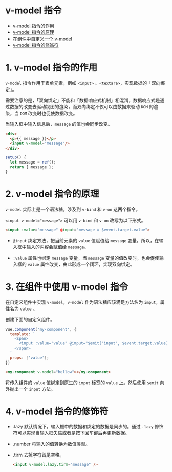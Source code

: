 # v-model 指令

- [v-model 指令的作用](#1-作用)
- [v-model 指令的原理](#02-原理)
- [在组件中自定义一个 v-model](#03-在组件中使用-v-model-指令)
- [v-model 指令的修饰符](#04-v-model-指令的修饰符)


# 1. v-model 指令的作用
`v-model` 指令作用于表单元素，例如 `<input>` 、`<textare>`，实现数据的「双向绑定」。

需要注意的是，「双向绑定」不能和「数据响应式机制」相混淆，数据响应式是通过数据的改变去驱动视图的渲染，而双向绑定不仅可以由数据来驱动 `DOM` 的渲染，当 `DOM` 改变时也促使数据改变。

当输入框中输入信息后，`message` 的值也会同步改变。

```html
<div>
  <p>{{ message }}</p>
  <input v-model="message"/>
</div>
```

```js
setup() {
  let message = ref();
  return { message };
}
```


# 2. v-model 指令的原理
`v-model` 实际上是一个语法糖，涉及到 `v-bind` 和 `v-on` 这两个指令。

`<input v-model="message">` 可以用 `v-bind` 和 `v-on` 改写为以下形式。

```html
<input :value="message" @imput="message = $event.target.value">
```

- `@input` 绑定方法，把当前元素的 `value` 值赋值给 `message` 变量。所以，在输入框中输入的内容会赋值给 `message`。

- `:value` 属性也绑定 `message` 变量，当 `message` 变量的值改变时，也会促使输入框的 `value` 属性改变，由此形成一个闭环，实现双向绑定。


# 3. 在组件中使用 v-model 指令
在自定义组件中实现 `v-model`，`v-model` 作为语法糖应该满足方法名为 `imput`，属性名为 `value` 。

创建下面的自定义组件。
```js
Vue.component('my-component', {
  template: `
    <span>
      <input :value="value" @imput="$emit('input', $event.target.value)"/>
    </span>
  `
  props: ['value'];
})
```

```html
<my-component v-model="hellow"></my-component>
```

将传入组件的 `value` 值绑定到原生的 `imput` 标签的 `value` 上。然后使用 `$emit` 向外抛出一个 `input` 方法。


# 4. v-model 指令的修饰符
- .lazy
  默认情况下，输入框中的数据和绑定的数据是同步的。通过 `.lazy` 修饰符可以实现当输入框失焦或者是按下回车键后再更新数据。

- .number
  将输入的值转换为数值类型。

- .tirm
  去掉字符首尾空格。

  ```html
  <input v-model.lazy.tirm="message" />
  ```


